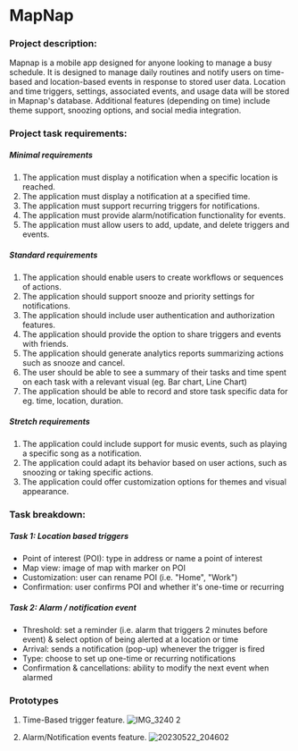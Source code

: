 # MapNap

### Project description:
Mapnap is a mobile app designed for anyone looking to manage a busy schedule. It is designed to manage daily routines and notify users on time-based and location-based events in response to stored user data. Location and time triggers, settings, associated events, and usage data will be stored in Mapnap's database. Additional features (depending on time) include theme support, snoozing options, and social media integration.

### Project task requirements:
##### Minimal requirements
1. The application must display a notification when a specific location is reached.
2. The application must display a notification at a specified time.
3. The application must support recurring triggers for notifications.
4. The application must provide alarm/notification functionality for events.
5. The application must allow users to add, update, and delete triggers and events.

##### Standard requirements
1. The application should enable users to create workflows or sequences of actions.
2. The application should support snooze and priority settings for notifications.
3. The application should include user authentication and authorization features.
4. The application should provide the option to share triggers and events with friends.
5. The application should generate analytics reports summarizing actions such as snooze and cancel.
6. The user should be able to see a summary of their tasks and time spent on each task with a relevant visual (eg. Bar chart, Line Chart)
7. The application should be able to record and store task specific data for eg. time, location, duration.

##### Stretch requirements
1. The application could include support for music events, such as playing a specific song as a notification.
2. The application could adapt its behavior based on user actions, such as snoozing or taking specific actions.
3. The application could offer customization options for themes and visual appearance.

### Task breakdown:
##### Task 1: Location based triggers
- Point of interest (POI): type in address or name a point of interest
- Map view: image of map with marker on POI
- Customization: user can rename POI (i.e. "Home", "Work")
- Confirmation: user confirms POI and whether it's one-time or recurring

##### Task 2: Alarm / notification event
- Threshold: set a reminder (i.e. alarm that triggers 2 minutes before event) & select option of being alerted at a location or time
- Arrival: sends a notification (pop-up) whenever the trigger is fired
- Type: choose to set up one-time or recurring notifications
- Confirmation & cancellations: ability to modify the next event when alarmed

### Prototypes

1. Time-Based trigger feature. 
![IMG_3240 2](https://github.com/jessaberry/MapNap/assets/64464531/af5be1d1-9130-4049-a593-e52ee8e7e926)

2. Alarm/Notification events feature.
![20230522_204602](https://github.com/jessaberry/MapNap/assets/64464531/81ce569e-fcc4-4c44-b91a-5ccab2741c25)
